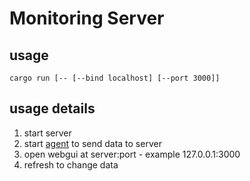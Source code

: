 # Monitoring Server

## usage

```shell
cargo run [-- [--bind localhost] [--port 3000]]
```

## usage details

1. start server
2. start [agent](https://github.com/apimeister/monitor-agent) to send data to server
3. open webgui at server:port - example 127.0.0.1:3000
4. refresh to change data
